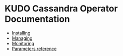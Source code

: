 # KUDO Cassandra Operator Documentation

- [Installing](./installing.md)
- [Managing](./managing.md)
- [Monitoring](./monitoring.md)
- [Parameters reference](./parameters.md)
